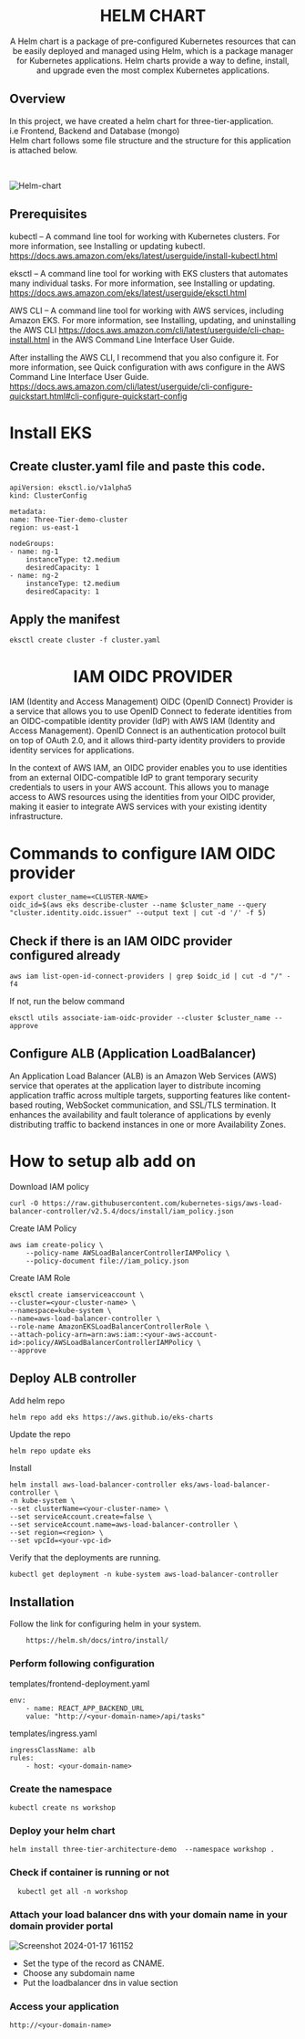 <h1 align="center">
        HELM CHART
</h1>

<p align="center"> A Helm chart is a package of pre-configured Kubernetes resources that can be easily deployed and managed using Helm, which is a package manager for Kubernetes applications. Helm charts provide a way to define, install, and upgrade even the most complex Kubernetes applications. </p>

## Overview ##

In this project, we have created a helm chart for three-tier-application.<br>
i.e Frontend, Backend and Database (mongo)<br>
Helm chart follows some file structure and the structure for this application is attached below.

  <br>

![Helm-chart](https://github.com/LondheShubham153/TWSThreeTierAppChallenge/assets/108048384/adb2adb9-4ec7-4a6b-833d-1269860b149f)


## Prerequisites ##

kubectl – A command line tool for working with Kubernetes clusters. For more information, see Installing or updating kubectl.
    https://docs.aws.amazon.com/eks/latest/userguide/install-kubectl.html

eksctl – A command line tool for working with EKS clusters that automates many individual tasks. For more information, see Installing or updating. https://docs.aws.amazon.com/eks/latest/userguide/eksctl.html

AWS CLI – A command line tool for working with AWS services, including Amazon EKS. For more information, see Installing, updating, and uninstalling the AWS CLI https://docs.aws.amazon.com/cli/latest/userguide/cli-chap-install.html in the AWS Command Line Interface User Guide.

After installing the AWS CLI, I recommend that you also configure it. For more information, see Quick configuration with aws configure in the AWS Command Line Interface User Guide. https://docs.aws.amazon.com/cli/latest/userguide/cli-configure-quickstart.html#cli-configure-quickstart-config

 # Install EKS
 ## Create cluster.yaml file and paste this code.

    apiVersion: eksctl.io/v1alpha5
    kind: ClusterConfig

    metadata:
    name: Three-Tier-demo-cluster
    region: us-east-1

    nodeGroups:
    - name: ng-1
        instanceType: t2.medium
        desiredCapacity: 1
    - name: ng-2
        instanceType: t2.medium
        desiredCapacity: 1

  ## Apply the manifest

    eksctl create cluster -f cluster.yaml

<h1 align="center">
    IAM OIDC PROVIDER
</h1>

IAM (Identity and Access Management) OIDC (OpenID Connect) Provider is a service that allows you to use OpenID Connect to federate identities from an OIDC-compatible identity provider (IdP) with AWS IAM (Identity and Access Management). OpenID Connect is an authentication protocol built on top of OAuth 2.0, and it allows third-party identity providers to provide identity services for applications.

In the context of AWS IAM, an OIDC provider enables you to use identities from an external OIDC-compatible IdP to grant temporary security credentials to users in your AWS account. This allows you to manage access to AWS resources using the identities from your OIDC provider, making it easier to integrate AWS services with your existing identity infrastructure.


 # Commands to configure IAM OIDC provider 

    export cluster_name=<CLUSTER-NAME>
    oidc_id=$(aws eks describe-cluster --name $cluster_name --query "cluster.identity.oidc.issuer" --output text | cut -d '/' -f 5) 

  ## Check if there is an IAM OIDC provider configured already

    aws iam list-open-id-connect-providers | grep $oidc_id | cut -d "/" -f4

  If not, run the below command

    eksctl utils associate-iam-oidc-provider --cluster $cluster_name --approve

 ## Configure ALB (Application LoadBalancer)

    
 An Application Load Balancer (ALB) is an Amazon Web Services (AWS) service that operates at the application layer to distribute incoming application traffic across multiple targets, supporting features like content-based routing, WebSocket communication, and SSL/TLS termination. It enhances the availability and fault tolerance of applications by evenly distributing traffic to backend instances in one or more Availability Zones.

 # How to setup alb add on

 Download IAM policy

    curl -O https://raw.githubusercontent.com/kubernetes-sigs/aws-load-balancer-controller/v2.5.4/docs/install/iam_policy.json

 Create IAM Policy

    aws iam create-policy \
        --policy-name AWSLoadBalancerControllerIAMPolicy \
        --policy-document file://iam_policy.json

 Create IAM Role

    eksctl create iamserviceaccount \
    --cluster=<your-cluster-name> \
    --namespace=kube-system \
    --name=aws-load-balancer-controller \
    --role-name AmazonEKSLoadBalancerControllerRole \
    --attach-policy-arn=arn:aws:iam::<your-aws-account-id>:policy/AWSLoadBalancerControllerIAMPolicy \
    --approve

 ## Deploy ALB controller

 Add helm repo

    helm repo add eks https://aws.github.io/eks-charts

 Update the repo

    helm repo update eks

 Install

    helm install aws-load-balancer-controller eks/aws-load-balancer-controller \
    -n kube-system \
    --set clusterName=<your-cluster-name> \
    --set serviceAccount.create=false \
    --set serviceAccount.name=aws-load-balancer-controller \
    --set region=<region> \
    --set vpcId=<your-vpc-id>

 Verify that the deployments are running.

    kubectl get deployment -n kube-system aws-load-balancer-controller


## Installation 

  Follow the link for configuring helm in your system.

        https://helm.sh/docs/intro/install/

  ### Perform following configuration
  templates/frontend-deployment.yaml

    env:
        - name: REACT_APP_BACKEND_URL
        value: "http://<your-domain-name>/api/tasks"

  templates/ingress.yaml

    ingressClassName: alb
    rules:
        - host: <your-domain-name>


  ### Create the namespace 

    kubectl create ns workshop


  ### Deploy your helm chart 

    helm install three-tier-architecture-demo  --namespace workshop .

  ### Check if container is running or not 
      kubectl get all -n workshop 

 ### Attach your load balancer dns with your domain name in your domain provider portal
 ![Screenshot 2024-01-17 161152](https://github.com/LondheShubham153/TWSThreeTierAppChallenge/assets/108048384/4b573f9b-d97c-4e36-bb73-1ea2aa5c8cd3)

  * Set the type of the record as CNAME.<br>
  * Choose any subdomain name<br>
  * Put the loadbalancer dns in value section

  ### Access your application 

    http://<your-domain-name>
